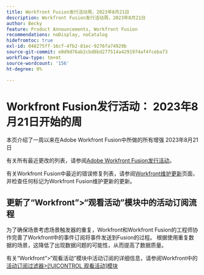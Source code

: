 ```yaml
---
title: Workfront Fusion发行活动周，2023年8月21日
description: Workfront Fusion发行活动周，2023年8月21日
author: Becky
feature: Product Announcements, Workfront Fusion
recommendations: noDisplay, noCatalog
hidefromtoc: true
exl-id: 048275ff-16cf-4fb2-81ec-9276fa74929b
source-git-commit: e0d9d76ab2cbd8bd277514a4291974af4fceba73
workflow-type: tm+mt
source-wordcount: '156'
ht-degree: 0%

---
```


# Workfront Fusion发行活动： 2023年8月21日开始的周

本页介绍了一周以来在Adobe Workfront Fusion中所做的所有增强
2023年8月21日

有关所有最近更改的列表，请参阅[Adobe Workfront Fusion发行活动](/help/workfront-fusion/fusion-product-releases/fusion-release-activity.md)。

有关Workfront Fusion中最近的错误修复列表，请参阅[Workfront维护更新](https://experienceleague.adobe.com/docs/workfront-known-issues/releases/current-updates.html?lang=zh-Hans)页面，并检查任何标记为Workfront Fusion维护更新的更新。

## 更新了“Workfront”>“观看活动”模块中的活动订阅流程

为了确保场景考虑场景触发器的重复，Workfront和Workfront Fusion的工程师协作完善了Workfront中的事件订阅将事件发送到Fusion的过程。 根据使用重复数据的场景，这降低了出现数据问题的可能性，从而提高了数据质量。

有关“Workfront”>“观看活动”模块中活动订阅的详细信息，请参阅Workfront中的[活动订阅过滤器>[!UICONTROL 观看活动]模块](/help/workfront-fusion/references/apps-and-modules/adobe-connectors/workfront-modules.md#event-subscription-filters-in-the-workfront--watch-events-modules)
